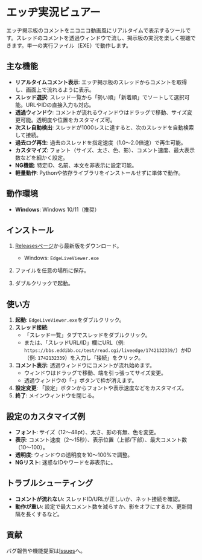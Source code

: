 # エッヂ実況ビュアー

エッヂ掲示板のコメントをニコニコ動画風にリアルタイムで表示するツールです。スレッドのコメントを透過ウィンドウで流し、掲示板の実況を楽しく視聴できます。単一の実行ファイル（EXE）で動作します。

## 主な機能
- **リアルタイムコメント表示**: エッヂ掲示板のスレッドからコメントを取得し、画面上で流れるように表示。
- **スレッド選択**: スレッド一覧から「勢い順」「新着順」でソートして選択可能。URLやIDの直接入力も対応。
- **透過ウィンドウ**: コメントが流れるウィンドウはドラッグで移動、サイズ変更可能。透明度や位置をカスタマイズ可。
- **次スレ自動検出**: スレッドが1000レスに達すると、次のスレッドを自動検索して接続。
- **過去ログ再生**: 過去のスレッドを指定速度（1.0〜2.0倍速）で再生可能。
- **カスタマイズ**: フォント（サイズ、太さ、色、影）、コメント速度、最大表示数などを細かく設定。
- **NG機能**: 特定ID、名前、本文を非表示に設定可能。
- **軽量動作**: Pythonや依存ライブラリをインストールせずに単体で動作。

## 動作環境
- **Windows**: Windows 10/11（推奨）

## インストール
1. [Releasesページ](https://github.com/LuraZapQix/EdgeLiveViewer-Download/releases)から最新版をダウンロード。
   - Windows: `EdgeLiveViewer.exe`
   
2. ファイルを任意の場所に保存。
3. ダブルクリックで起動。

## 使い方
1. **起動**: `EdgeLiveViewer.exe`をダブルクリック。
2. **スレッド接続**:
   - 「スレッド一覧」タブでスレッドをダブルクリック。
   - または、「スレッドURL/ID」欄にURL（例: `https://bbs.eddibb.cc/test/read.cgi/liveedge/1742132339/`）かID（例: `1742132339`）を入力し「接続」をクリック。
3. **コメント表示**: 透過ウィンドウにコメントが流れ始めます。
   - ウィンドウはドラッグで移動、端を引っ張ってサイズ変更。
   - 透過ウィンドウの「-」ボタンで枠が消えます。
4. **設定変更**: 「設定」ボタンからフォントや表示速度などをカスタマイズ。
5. **終了**: メインウィンドウを閉じる。

## 設定のカスタマイズ例
- **フォント**: サイズ（12〜48pt）、太さ、影の有無、色を変更。
- **表示**: コメント速度（2〜15秒）、表示位置（上部/下部）、最大コメント数（10〜100）。
- **透明度**: ウィンドウの透明度を10〜100%で調整。
- **NGリスト**: 迷惑なIDやワードを非表示に。

## トラブルシューティング
- **コメントが流れない**: スレッドID/URLが正しいか、ネット接続を確認。
- **動作が重い**: 設定で最大コメント数を減らすか、影をオフにするか、更新間隔を長くするなど。

## 貢献
バグ報告や機能提案は[Issues](https://github.com/LuraZapQix/EdgeLiveViewer/issues)へ。
